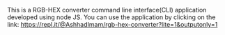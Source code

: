 This is a RGB-HEX converter command line interface(CLI) application developed using node JS. You can use the application by clicking on the link: https://repl.it/@AshhadImam/rgb-hex-converter?lite=1&outputonly=1
